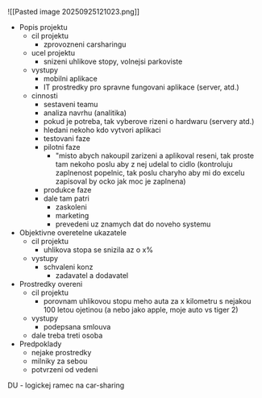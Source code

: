 ![[Pasted image 20250925121023.png]]
- Popis projektu
	- cil projektu
		- zprovozneni carsharingu
	- ucel projektu
		- snizeni uhlikove stopy, volnejsi parkoviste
	- vystupy
		- mobilni aplikace
		- IT prostredky pro spravne fungovani aplikace (server, atd.)
	- cinnosti
		- sestaveni teamu
		- analiza navrhu (analitika)
		- pokud je potreba, tak vyberove rizeni o hardwaru (servery atd.)
		- hledani nekoho kdo vytvori aplikaci
		- testovani faze
		- pilotni faze
			- "misto abych nakoupil zarizeni a aplikoval reseni, tak proste tam nekoho poslu aby z nej udelal to cidlo (kontroluju zaplnenost popelnic, tak poslu charyho aby mi do excelu zapisoval by ocko jak moc je zaplnena)
		- produkce faze
		- dale tam patri
			- zaskoleni
			- marketing
			- prevedeni uz znamych dat do noveho systemu
- Objektivne overetelne ukazatele
	- cil projektu
		- uhlikova stopa se snizila az o x%
	- vystupy
		- schvaleni konz
			- zadavatel a dodavatel
- Prostredky overeni
	- cil projektu
		- porovnam uhlikovou stopu meho auta za x kilometru s nejakou 100 letou ojetinou (a nebo jako apple, moje auto vs tiger 2)
	- vystupy
		- podepsana smlouva
	- dale treba treti osoba
- Predpoklady
	- nejake prostredky
	- milniky za sebou
	- potvrzeni od vedeni

DU - logickej ramec na car-sharing
